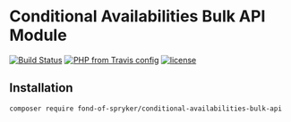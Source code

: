 # Conditional Availabilities Bulk API Module
[![Build Status](https://travis-ci.org/fond-of/spryker-conditional-availabilities-bulk-api.svg?branch=master)](https://travis-ci.org/fond-of/spryker-conditional-availabilities-bulk-api)
[![PHP from Travis config](https://img.shields.io/travis/php-v/symfony/symfony.svg)](https://php.net/)
[![license](https://img.shields.io/github/license/mashape/apistatus.svg)](https://packagist.org/packages/fond-of-spryker/conditional-availabilities-bulk-api)

## Installation

```
composer require fond-of-spryker/conditional-availabilities-bulk-api
```
